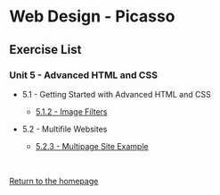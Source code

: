 # Web Design - Picasso

## Exercise List

### Unit 5 - Advanced HTML and CSS
* 5.1 - Getting Started with Advanced HTML and CSS
    * [5.1.2 - Image Filters](/wiki-docs/pages/codehs/web-design-picasso/unit-5/5.1/5.1.2.md)

* 5.2 - Multifile Websites
    * [5.2.3 - Multipage Site Example](/wiki-docs/pages/codehs/web-design-picasso/unit-5/5.2/5.2.3.md)

<br>

[Return to the homepage](/wiki-docs/index.html)